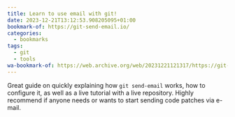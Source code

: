 ```yaml
---
title: Learn to use email with git!
date: 2023-12-21T13:12:53.908205095+01:00
bookmark-of: https://git-send-email.io/
categories:
  - bookmarks
tags:
  - git
  - tools
wa-bookmark-of: https://web.archive.org/web/20231221121317/https://git-send-email.io/
---
```


Great guide on quickly explaining how `git send-email` works, how to configure it, as well as a live tutorial with a live repository. Highly recommend if anyone needs or wants to start sending code patches via e-mail.
